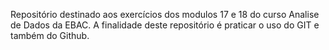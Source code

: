 
Repositório destinado aos exercícios dos modulos 17 e 18 do curso Analise de Dados da EBAC.
A finalidade deste repositório é praticar o uso do GIT e também do Github.
